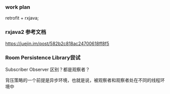 ### work plan    
retrofit + rxjava;
### rxjava2 参考文档
https://juejin.im/post/582b2c818ac24700618ff8f5

### Room Persistence Library尝试

Subscriber Observer 区别？都是观察者？

背压策略的一个前提是异步环境，也就是说，被观察者和观察者处在不同的线程环境中
